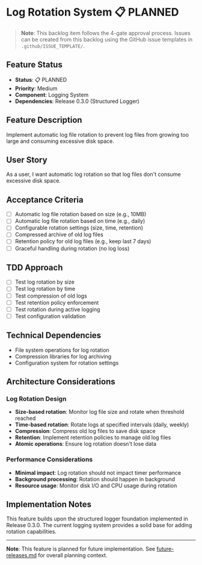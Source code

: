 # Log Rotation System 📋 PLANNED

> **Note**: This backlog item follows the 4-gate approval process. Issues can be created from this backlog using the GitHub issue templates in `.github/ISSUE_TEMPLATE/`.

## Feature Status
- **Status**: 📋 PLANNED
- **Priority**: Medium
- **Component**: Logging System
- **Dependencies**: Release 0.3.0 (Structured Logger)

## Feature Description

Implement automatic log file rotation to prevent log files from growing too large and consuming excessive disk space.

## User Story

As a user, I want automatic log rotation so that log files don't consume excessive disk space.

## Acceptance Criteria

- [ ] Automatic log file rotation based on size (e.g., 10MB)
- [ ] Automatic log file rotation based on time (e.g., daily)
- [ ] Configurable rotation settings (size, time, retention)
- [ ] Compressed archive of old log files
- [ ] Retention policy for old log files (e.g., keep last 7 days)
- [ ] Graceful handling during rotation (no log loss)

## TDD Approach

- [ ] Test log rotation by size
- [ ] Test log rotation by time
- [ ] Test compression of old logs
- [ ] Test retention policy enforcement
- [ ] Test rotation during active logging
- [ ] Test configuration validation

## Technical Dependencies

- File system operations for log rotation
- Compression libraries for log archiving
- Configuration system for rotation settings

## Architecture Considerations

### Log Rotation Design
- **Size-based rotation**: Monitor log file size and rotate when threshold reached
- **Time-based rotation**: Rotate logs at specified intervals (daily, weekly)
- **Compression**: Compress old log files to save disk space
- **Retention**: Implement retention policies to manage old log files
- **Atomic operations**: Ensure log rotation doesn't lose data

### Performance Considerations
- **Minimal impact**: Log rotation should not impact timer performance
- **Background processing**: Rotation should happen in background
- **Resource usage**: Monitor disk I/O and CPU usage during rotation

## Implementation Notes

This feature builds upon the structured logger foundation implemented in Release 0.3.0. The current logging system provides a solid base for adding rotation capabilities.

---

**Note**: This feature is planned for future implementation. See [future-releases.md](future-releases.md) for overall planning context. 